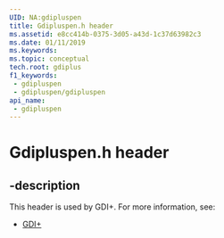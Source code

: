 ```yaml
---
UID: NA:gdipluspen
title: Gdipluspen.h header
ms.assetid: e8cc414b-0375-3d05-a43d-1c37d63982c3
ms.date: 01/11/2019
ms.keywords: 
ms.topic: conceptual
tech.root: gdiplus
f1_keywords:
 - gdipluspen
 - gdipluspen/gdipluspen
api_name:
 - gdipluspen
---
```


# Gdipluspen.h header


## -description

This header is used by GDI+. For more information, see:

- [GDI+](../_gdiplus/index.md)

